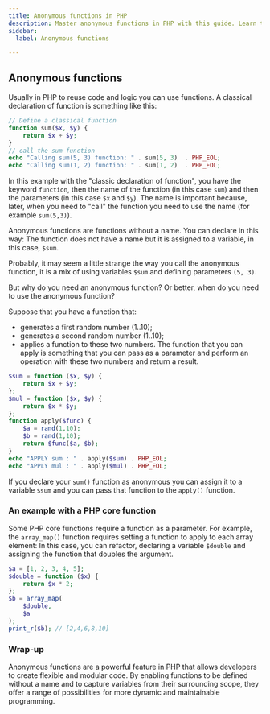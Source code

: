 ```yaml
---
title: Anonymous functions in PHP
description: Master anonymous functions in PHP with this guide. Learn to use anonymous functions effectively through practical examples.
sidebar:
  label: Anonymous functions

---
```


## Anonymous functions

Usually in PHP to reuse code and logic you can use functions. A classical declaration of function is something like this:

```php
// Define a classical function
function sum($x, $y) {
    return $x + $y;
}
// call the sum function
echo "Calling sum(5, 3) function: " . sum(5, 3)  . PHP_EOL;
echo "Calling sum(1, 2) function: " . sum(1, 2)  . PHP_EOL;
```

In this example with the "classic declaration of function", you have the keyword `function`, then the name of the function (in this case `sum`) and then the parameters (in this case `$x` and `$y`). The name is important because, later, when you need to "call" the function you need to use the name (for example `sum(5,3)`).

Anonymous functions are functions without a name. You can declare in this way:
The function does not have a name but it is assigned to a variable, in this case, `$sum`.

Probably, it may seem a little strange the way you call the anonymous function, it is a mix of using variables `$sum` and defining parameters `(5, 3)`.

But why do you need an anonymous function? Or better, when do you need to use the anonymous function?

Suppose that you have a function that:

- generates a first random number (1..10);
- generates a second random number (1..10);
- applies a function to these two numbers. The function that you can apply is something that you can pass as a parameter and perform an operation with these two numbers and return a result.

```php
$sum = function ($x, $y) {
    return $x + $y;
};
$mul = function ($x, $y) {
    return $x * $y;
};
function apply($func) {
    $a = rand(1,10);
    $b = rand(1,10);
    return $func($a, $b);
}
echo "APPLY sum : " . apply($sum) . PHP_EOL;
echo "APPLY mul : " . apply($mul) . PHP_EOL;
```

If you declare your `sum()` function as anonymous you can assign it to a variable `$sum` and you can pass that function to the `apply()` function.

### An example with a PHP core function

Some PHP core functions require a function as a parameter. For example, the `array_map()` function requires setting a function to apply to each array element:
In this case, you can refactor, declaring a variable `$double` and assigning the function that doubles the argument.

```php
$a = [1, 2, 3, 4, 5];
$double = function ($x) {
    return $x * 2;
};
$b = array_map(
    $double,
    $a
);
print_r($b); // [2,4,6,8,10]
```


### Wrap-up

Anonymous functions are a powerful feature in PHP that allows developers to create flexible and modular code. By enabling functions to be defined without a name and to capture variables from their surrounding scope, they offer a range of possibilities for more dynamic and maintainable programming.
